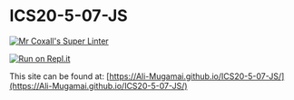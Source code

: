 # ICS20-5-07-JS

[![Mr Coxall's Super Linter](https://github.com/Ali-Mugamai/ICS20-5-07-JS/workflows/Mr%20Coxall's%20Super%20Linter/badge.svg)](https://github.com/Ali-Mugamai/ICS20-5-07-JS/actions)

[![Run on Repl.it](https://repl.it/badge/github/Ali-Mugamai/ICS20-5-07-JS)](https://repl.it/github/Ali-Mugamai/ICS20-5-07-JS)

This site can be found at: [https://Ali-Mugamai.github.io/ICS20-5-07-JS/](https://Ali-Mugamai.github.io/ICS20-5-07-JS/)
